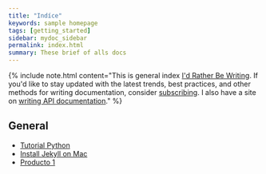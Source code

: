 ```yaml
---
title: "Indíce"
keywords: sample homepage
tags: [getting_started]
sidebar: mydoc_sidebar
permalink: index.html
summary: These brief of alls docs 
---
```



{% include note.html content="This is general index <a alt='technical writing blog' href='http://idratherbewriting.com'>I'd Rather Be Writing</a>. If you'd like to stay updated with the latest trends, best practices, and other methods for writing documentation, consider <a href='https://tinyletter.com/tomjoht'>subscribing</a>. I also have a site on <a href='http://idratherbewriting.com/learnapidoc'>writing API documentation</a>." %}

## General

- [Tutorial Python](/p2_landing_page.html)
- [Install Jekyll on Mac](mydoc_install_jekyll_on_mac.html)
- [Producto 1](/p1_landing_page.html)
